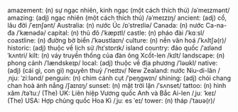 amazement: (n) sự ngạc nhiên, kinh ngạc (một cách thích thú) /əˈmeɪzmənt/
amazing: (adj) ngạc nhiên (một cách thích thú) /əˈmeɪzɪŋ/
ancient: (adj) cổ, lâu đời /ˈeɪnʃənt/
Australia: (n) nước Úc /ɒˈstreɪliə/
Canada: (n) nước Ca-na-đa /ˈkænədə/
capital: (n) thủ đô /ˈkæpɪtl/
castle: (n) pháo đài /ˈkɑːsl/
coastline: (n) đường bờ biển /ˈkəʊstlaɪn/
culture: (n) nền văn hoá /ˈkʌltʃə(r)/
historic: (adj) thuộc về lịch sử /hɪˈstɒrɪk/
island country: đảo quốc /ˈaɪlənd ˈkʌntri/
kilt: (n) váy truyền thống của đàn ông Xcốt-len /kɪlt/
landscape: (n) phong cảnh /ˈlændskeɪp/
local: (adj) thuộc về địa phương /ˈləʊkl/
native: (adj) (cái gì, con gì) nguyên thuỷ /ˈneɪtɪv/
New Zealand: nước Niu-di-lân /ˌnjuː ˈziːlənd/
penguin: (n) chim cánh cụt /ˈpeŋɡwɪn/
shining: (adj) chói chang chan hoà ánh nắng /ʃaɪnɪŋ/
sunset: (n) mặt trời lặn /ˈsʌnset/
tattoo: (n) hình xăm /təˈtuː/
(The) UK: Liên hiệp Vương quốc Anh và Bắc Ai-len /ˌjuː ˈkeɪ/
(The) USA: Hợp chủng quốc Hoa Kì /ˌjuː es ˈeɪ/
tower: (n) tháp /ˈtaʊə(r)/